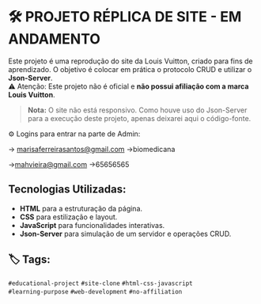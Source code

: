 # 🛠 PROJETO RÉPLICA DE SITE - EM ANDAMENTO

Este projeto é uma reprodução do site da Louis Vuitton, criado para fins de aprendizado. O objetivo é colocar em prática o protocolo CRUD e utilizar o **Json-Server**.  
⚠️ Atenção: Este projeto não é oficial e **não possui afiliação com a marca Louis Vuitton**.

> **Nota:** O site não está responsivo.
>Como houve uso do Json-Server para a execução deste projeto, apenas deixarei aqui o código-fonte.

⚙ Logins para entrar na parte de Admin:

-> marisaferreirasantos@gmail.com
->biomedicana

->mahvieira@gmail.com
->65656565

## Tecnologias Utilizadas:
- **HTML** para a estruturação da página.
- **CSS** para estilização e layout.
- **JavaScript** para funcionalidades interativas.
- **Json-Server** para simulação de um servidor e operações CRUD.

## 🏷️ Tags:
`#educational-project`  `#site-clone`  `#html-css-javascript`  
`#learning-purpose`  `#web-development`  `#no-affiliation`

